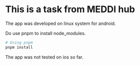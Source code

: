 
# This is a task from MEDDI hub

The app was developed on linux system for android.

Do use pnpm to install node_modules.

```sh
# Using pnpm
pnpm install
```

The app was not tested on ios so far.
